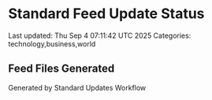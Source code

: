 # Standard Feed Update Status
Last updated: Thu Sep  4 07:11:42 UTC 2025
Categories: technology,business,world

## Feed Files Generated

Generated by Standard Updates Workflow
